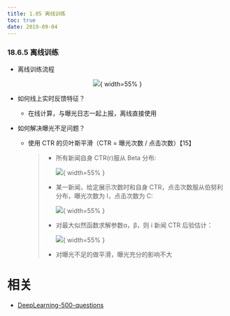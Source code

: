```yaml
---
title: 1.05 离线训练
toc: true
date: 2019-09-04
---
```


### 18.6.5 离线训练

- 离线训练流程

<center>

![](http://images.iterate.site/blog/image/20190722/8TFGXaq8T2RA.jpg?imageslim){ width=55% }

</center>


- 如何线上实时反馈特征？

  - 在线计算，与曝光日志一起上报，离线直接使用

- 如何解决曝光不足问题？

  - 使用 CTR 的贝叶斯平滑（CTR = 曝光次数 / 点击次数）【15】

    > - 所有新闻自身 CTR(r)服从 Beta 分布:
    >
    >   ![](http://images.iterate.site/blog/image/20190722/b4Coi3WS3St6.png?imageslim){ width=55% }
    >
    > - 某一新闻，给定展示次数时和自身 CTR，点击次数服从伯努利分布，曝光次数为 I，点击次数为 C:
    >
    >   ![](http://images.iterate.site/blog/image/20190722/e4V5uvnf5PG0.png?imageslim){ width=55% }
    >
    > - 对最大似然函数求解参数α，β，则 i 新闻 CTR 后验估计：
    >
    >   ![](http://images.iterate.site/blog/image/20190722/8DmLOGpMAd4M.png?imageslim){ width=55% }
    >
    > - 对曝光不足的做平滑，曝光充分的影响不大





# 相关

- [DeepLearning-500-questions](https://github.com/scutan90/DeepLearning-500-questions)

